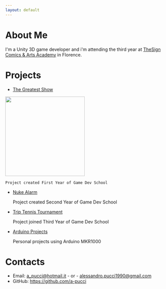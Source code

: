 ```yaml
---
layout: default
---
```


# About Me

I'm a Unity 3D game developer and i'm attending the third year at [TheSign Comics & Arts Academy](https://thesign.academy/) in Florence.

# Projects

* [The Greatest Show](https://github.com/a-pucci/The_Greatest_Show)

<img src="https://github.com/a-pucci/a-pucci.github.io/Images/the_greatest_show.png" width="250">

    Project created First Year of Game Dev School

* [Nuke Alarm](https://gitlab.com/Snogard/NukeAlarm)

    Project created Second Year of Game Dev School

* [Trip Tennis Tournament](https://gitlab.com/Calosi/triptennistournament)

    Project joined Third Year of Game Dev School

* [Arduino Projects](https://github.com/a-pucci/Arduino_Projects)
    
    Personal projects using Arduino MKR1000


# Contacts

* Email: <a_pucci@hotmail.it> - or - <alessandro.pucci1990@gmail.com>
* GitHub: <https://github.com/a-pucci>